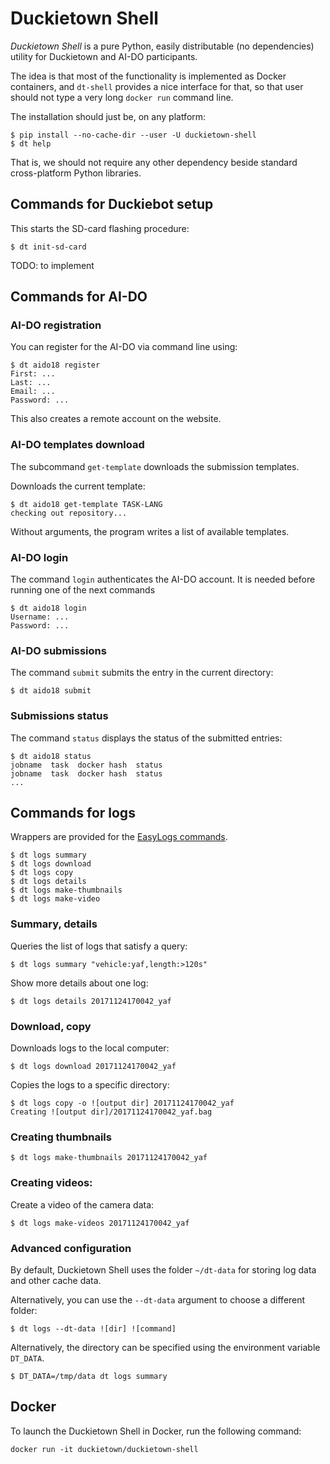# Duckietown Shell

*Duckietown Shell* is a pure Python, easily distributable (no dependencies) utility for Duckietown and AI-DO participants.

The idea is that most of the functionality is implemented as Docker containers, and `dt-shell` provides a nice interface for that, so that user should not type a very long `docker run` command line.

The installation should just be, on any platform:

    $ pip install --no-cache-dir --user -U duckietown-shell
    $ dt help

That is, we should not require any other dependency beside standard cross-platform Python libraries.


## Commands for Duckiebot setup

This starts the SD-card flashing procedure:

    $ dt init-sd-card

TODO: to implement


##  Commands for AI-DO

### AI-DO registration

You can register for the AI-DO via command line using:

    $ dt aido18 register
    First: ...
    Last: ...
    Email: ...
    Password: ...

This also creates a remote account on the website.

### AI-DO templates download

The subcommand `get-template` downloads the submission templates.

Downloads the current template:

    $ dt aido18 get-template TASK-LANG
    checking out repository...

Without arguments, the program writes a list of available templates.


### AI-DO login

The command `login` authenticates the AI-DO account. It is needed
before running one of the next commands

    $ dt aido18 login
    Username: ...
    Password: ...


### AI-DO submissions

The command `submit` submits the entry in the current directory:

    $ dt aido18 submit

### Submissions status

The command `status` displays the status of the submitted entries:

    $ dt aido18 status
    jobname  task  docker hash  status
    jobname  task  docker hash  status
    ...


## Commands for logs

Wrappers are provided for the [EasyLogs commands][easy_logs].

    $ dt logs summary
    $ dt logs download
    $ dt logs copy
    $ dt logs details
    $ dt logs make-thumbnails
    $ dt logs make-video

[easy_logs]: http://docs.duckietown.org/software_devel/out/easy_logs.html

### Summary, details

Queries the list of logs that satisfy a query:

    $ dt logs summary "vehicle:yaf,length:>120s"

Show more details about one log:

    $ dt logs details 20171124170042_yaf

### Download, copy

Downloads logs to the local computer:

    $ dt logs download 20171124170042_yaf

Copies the logs to a specific directory:

    $ dt logs copy -o ![output dir] 20171124170042_yaf
    Creating ![output dir]/20171124170042_yaf.bag

### Creating thumbnails

    $ dt logs make-thumbnails 20171124170042_yaf

### Creating videos:

Create a video of the camera data:

    $ dt logs make-videos 20171124170042_yaf

### Advanced configuration

By default, Duckietown Shell uses the folder `~/dt-data` for storing log data and other cache data.

Alternatively, you can use the `--dt-data` argument to choose a different folder:

    $ dt logs --dt-data ![dir] ![command]

Alternatively, the directory can be specified using the environment variable `DT_DATA`.

    $ DT_DATA=/tmp/data dt logs summary

## Docker

To launch the Duckietown Shell in Docker, run the following command:

`docker run -it duckietown/duckietown-shell`
